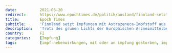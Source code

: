 ```yaml
---
date:          2021-03-20
redirect:      https://www.epochtimes.de/politik/ausland/finnland-setzt-impfungen-mit-astrazeneca-impfstoff-aus-erneuter-todesfall-in-georgien-a3474496.html
title:         Epoch Times
subtitle:      'Finnland setzt Impfungen mit Astrazeneca-Impfstoff aus – Erneuter Todesfall in Georgien'
description:   'Trotz des grünen Lichts der Europäischen Arzneimittelbehörde (EMA) setzt das EU-Mitglied Finnland die Impfungen mit dem Corona-Impfstoff von Astrazeneca vorerst aus. Die Verwendung des Vakzins werde in Finnland ab sofort …'
country:       FI
categories:    [Impfung]
tags:          [impf-nebenwirkungen, mit oder an impfung gestorben, impf-stopp, blutgerinnungsstörungen, astrazeneca]
---
```

